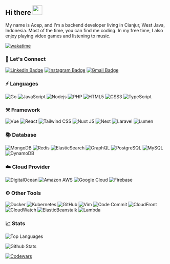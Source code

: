 ## Hi there <img src="https://raw.githubusercontent.com/MartinHeinz/MartinHeinz/master/wave.gif" width="30px">

My name is Acep, and I'm a backend developer living in Cianjur, West Java, Indonesia. Most of the time, you can find me coding. In my free time, I also enjoy playing video games and listening to music.

[![wakatime](https://wakatime.com/badge/user/018c32f9-898f-4d83-8df2-eb70f4fe8f37.svg)](https://wakatime.com/@018c32f9-898f-4d83-8df2-eb70f4fe8f37)

### 🔌 Let's Connect
[![Linkedin Badge](https://img.shields.io/badge/acep%96hasanudin-blue?logo=linkedin)](https://www.linkedin.com/in/acep-hasanudin/)
[![Instagram Badge](https://img.shields.io/badge/acep%96hasanudin-white?logo=instagram)](https://www.instagram.com/acep.hasanudin/)
[![Gmail Badge](https://img.shields.io/badge/acephasanudin24@gmail.com-grey?logo=gmail)](mailto:acephasanudin24@gmail.com)

### ⚡ Languages
![Go](https://img.shields.io/static/v1?style=flat-square&color=18181B&labelColor=18181B&label=&message=Go&logo=go)
![JavaScript](https://img.shields.io/static/v1?style=flat-square&color=18181B&labelColor=18181B&label=&message=JavaScript&logo=javascript)
![Nodejs](https://img.shields.io/static/v1?style=flat-square&color=18181B&labelColor=18181B&label=&message=Node.JS&logo=node.js)
![PHP](https://img.shields.io/static/v1?style=flat-square&color=18181B&labelColor=18181B&label=&message=PHP&logo=php)
![HTML5](https://img.shields.io/static/v1?style=flat-square&color=18181B&labelColor=18181B&label=&message=HTML5&logo=html5)
![CSS3](https://img.shields.io/static/v1?style=flat-square&color=18181B&labelColor=18181B&label=&message=CSS3&logo=css3)
![TypeScript](https://img.shields.io/static/v1?style=flat-square&color=18181B&labelColor=18181B&label=&message=TypeScript&logo=typescript)

### ⚒️ Framework
![Vue](https://img.shields.io/static/v1?style=flat-square&color=18181B&labelColor=18181B&label=&message=Vue&logo=vue.js)
![React](https://img.shields.io/static/v1?style=flat-square&color=18181B&labelColor=18181B&label=&message=React&logo=react)
![Tailwind CSS](https://img.shields.io/static/v1?style=flat-square&color=18181B&labelColor=18181B&label=&message=Tailwind+CSS&logo=tailwindcss)
![Nuxt JS](https://img.shields.io/static/v1?style=flat-square&color=18181B&labelColor=18181B&label=&message=Nuxt+JS&logo=nuxt.js)
![Next](https://img.shields.io/static/v1?style=flat-square&color=18181B&labelColor=18181B&label=&message=Next&logo=next.js)
![Laravel](https://img.shields.io/static/v1?style=flat-square&color=18181B&labelColor=18181B&label=&message=Laravel&logo=laravel)
![Lumen](https://img.shields.io/static/v1?style=flat-square&color=18181B&labelColor=18181B&label=&message=Lumen&logo=lumen)

### 📚 Database
![MongoDB](https://img.shields.io/static/v1?style=flat-square&color=18181B&labelColor=18181B&label=&message=MongoDB&logo=mongodb)
![Redis](https://img.shields.io/static/v1?style=flat-square&color=18181B&labelColor=18181B&label=&message=Redis&logo=redis)
![ElasticSearch](https://img.shields.io/static/v1?style=flat-square&color=18181B&labelColor=18181B&label=&message=ElasticSearch&logo=elasticsearch)
![GraphQL](https://img.shields.io/static/v1?style=flat-square&color=18181B&labelColor=18181B&label=&message=GraphQL&logo=graphql)
![PostgreSQL](https://img.shields.io/static/v1?style=flat-square&color=18181B&labelColor=18181B&label=&message=PostgreSQL&logo=postgresql)
![MySQL](https://img.shields.io/static/v1?style=flat-square&color=18181B&labelColor=18181B&label=&message=MySQL&logo=mysql)
![DynamoDB](https://img.shields.io/static/v1?style=flat-square&color=18181B&labelColor=18181B&label=&message=DynamoDB&logo=amazondynamodb)

### ☁️ Cloud Provider
![DigitalOcean](https://img.shields.io/static/v1?style=flat-square&color=18181B&labelColor=18181B&label=&message=DigitalOcean&logo=digitalocean)
![Amazon AWS](https://img.shields.io/static/v1?style=flat-square&color=18181B&labelColor=18181B&label=&message=Amazon+AWS&logo=amazonaws)
![Google Cloud](https://img.shields.io/static/v1?style=flat-square&color=18181B&labelColor=18181B&label=&message=Google+Cloud&logo=googlecloud)
![Firebase](https://img.shields.io/static/v1?style=flat-square&color=18181B&labelColor=18181B&label=&message=Firebase&logo=firebase)

### ⚙️ Other Tools
![Docker](https://img.shields.io/static/v1?style=flat-square&color=18181B&labelColor=18181B&label=&message=Docker&logo=docker)
![Kubernetes](https://img.shields.io/static/v1?style=flat-square&color=18181B&labelColor=18181B&label=&message=Kubernetes&logo=kubernetes)
![GitHub](https://img.shields.io/static/v1?style=flat-square&color=18181B&labelColor=18181B&label=&message=GitHub&logo=github)
![Vim](https://img.shields.io/static/v1?style=flat-square&color=18181B&labelColor=18181B&label=&message=Vim&logo=vim)
![Code Commit](https://img.shields.io/static/v1?style=flat-square&color=18181B&labelColor=18181B&label=&message=Code%20Commit&logo=amazonaws)
![CloudFront](https://img.shields.io/static/v1?style=flat-square&color=18181B&labelColor=18181B&label=&message=CloudFront&logo=amazonaws)
![CloudWatch](https://img.shields.io/static/v1?style=flat-square&color=18181B&labelColor=18181B&label=&message=CloudWatch&logo=amazonaws)
![ElasticBeanstalk](https://img.shields.io/static/v1?style=flat-square&color=18181B&labelColor=18181B&label=&message=ElasticBeanstalk&logo=amazonaws)
![Lambda](https://img.shields.io/static/v1?style=flat-square&color=18181B&labelColor=18181B&label=&message=Lambda&logo=amazonaws)

### 📈 Stats
![Top Languages](https://github-readme-stats.vercel.app/api/top-langs/?username=acephasanudin&hide=html&layout=compact&langs_count=8&theme=dark)

![Github Stats](https://github-readme-stats.vercel.app/api?username=acephasanudin&count_private=true&show_icons=true&include_all_commits=true&theme=dark)

[![Codewars](https://codewars-stats-ignacio-cuadra.vercel.app/?username=acephasanudin&theme=dark)](https://www.codewars.com/users/acephasanudin)
